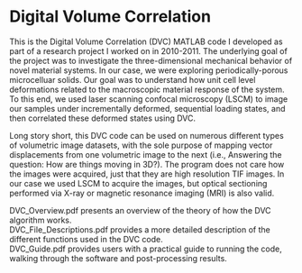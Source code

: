 # Digital Volume Correlation
This is the Digital Volume Correlation (DVC) MATLAB code I developed as part of a research project I worked on in 2010-2011.  The underlying goal of the project was to investigate the three-dimensional mechanical behavior of novel material systems.  In our case, we were exploring periodically-porous microcelluar solids.  Our goal was to understand how unit cell level deformations related to the macroscopic material response of the system.  To this end, we used laser scanning confocal microscopy (LSCM) to image our samples under incrementally deformed, sequential loading states, and then correlated these deformed states using DVC.  

Long story short, this DVC code can be used on numerous different types of volumetric image datasets, with the sole purpose of mapping vector displacements from one volumetric image to the next (i.e., Answering the question: How are things moving in 3D?).  The program does not care how the images were acquired, just that they are high resolution TIF images. In our case we used LSCM to acquire the images, but optical sectioning performed via X-ray or magnetic resonance imaging (MRI) is also valid.    

DVC_Overview.pdf presents an overview of the theory of how the DVC algorithm works.  
DVC_File_Descriptions.pdf provides a more detailed description of the different functions used in the DVC code.  
DVC_Guide.pdf provides users with a practical guide to running the code, walking through the software and post-processing results.
